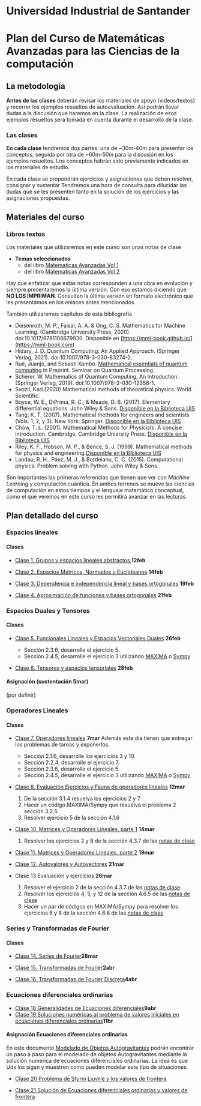 # Universidad Industrial de Santander
# Plan del Curso de Matemáticas Avanzadas para las Ciencias de la computación

<a name="metodologia"></a>
## La metodología
**Antes de las clases** deberán revisar los materiales de apoyo (videos/textos) y recorrer los ejemplos resueltos de autoevaluación. Así podrán llevar dudas a la discusión que haremos en la clase. La realización de esos ejemplos resueltos será tomada en cuenta durante el desarrollo de la clase.

<a name="clases"></a>
### Las clases
**En cada clase** tendremos dos partes: una de ~30m-40m para presentar los conceptos, seguida por otra de ~60m-50m para la discusión en los ejemplos resueltos. Los conceptos habrán sido previamente indicados en los materiales de estudio.

En cada clase se propondrán ejercicios y asignaciones que deben resolver, consignar y sustentar Tendremos una hora de consulta para dilucidar las dudas que se les presenten tanto en la solución de los ejercicios y las asignaciones propuestas.

<a name="MaterialesCurso"></a>
## Materiales del curso

### Libros textos
Los materiales que utilizaremos en este curso son unas notas de clase
+ **Temas seleccionados**
    - del libro [Matematicas Avanzadas Vol 1](https://github.com/nunezluis/MisCursos/blob/main/MisMateriales/LibrosCapitulos/Volumen1_Lib60New.pdf)
    - del libro [Matematicas Avanzadas Vol 2](https://github.com/nunezluis/MisCursos/blob/main/MisMateriales/LibrosCapitulos/VolumenDOS.pdf)

Hay que enfatizar que estas notas corresponden a una obra en evolución y siempre presentaremos la última versión. Con eso estamos diciendo que **NO LOS IMPRIMAN**. Consulten la última versión en formato electrónico que les presentamos en los enlaces antes mencionados.

También utilizaremos capítulos de esta bibliografía
+ Deisenroth, M. P., Faisal, A. A. & Ong, C. S. Mathematics for Machine Learning. (Cambridge University Press, 2020). doi:10.1017/9781108679930. Disponible en [https://mml-book.github.io/](https://mml-book.com)
+ Hidary, J. D. Quantum Computing: An Applied Approach. (Springer Verlag, 2021). doi:10.1007/978-3-030-83274-2.
+ Rué, Juanjo, and Sebasti Xambó. [Mathematical essentials of quantum computing](https://web.mat.upc.edu/sebastia.xambo/QC/qc.pdf) In Preprint. Seminar on Quantum Processing.
+ Scherer, W. Mathematics of Quantum Computing, An Introduction. (Springer Verlag, 2019). doi:10.1007/978-3-030-12358-1.
+ Svozil, Karl.(2020) Mathematical methods of theoretical physics. World Scientific.
+ Boyce, W. E., DiPrima, R. C., & Meade, D. B. (2017). Elementary differential equations. John Wiley & Sons. [Disponible en la Biblioteca UIS](http://tangara.uis.edu.co)
+ Tang, K. T. (2007). Mathematical methods for engineers and scientists (Vols. 1, 2, y 3). New York: Springer. [Disponible en la Biblioteca UIS](http://tangara.uis.edu.co)
+ Chow, T. L. (2001). Mathematical Methods for Physicists: A concise introduction. Cambridge, Cambridge Uniersity Press. [Disponible en la Biblioteca UIS](http://tangara.uis.edu.co)
+ Riley, K. F., Hobson, M. P., & Bence, S. J. (1999). Mathematical methods for physics and engineering.[Disponible en la Biblioteca UIS](http://tangara.uis.edu.co)
+ Landau, R. H., Páez, M. J., & Bordeianu, C. C. (2015). Computational physics: Problem solving with Python. John Wiley & Sons.

Son importantes las primeras referencias que tienen que ver con *Machine Learning* y computación cuántica. En ambos terrenos se mueve las ciencias de computación en estos tiempos y el lenguaje matemático conceptual, como el que veremos en este curso les permitirá avanzar en las lecturas.

<a name="PlanDetallado"></a>
## Plan detallado del curso
### Espacios lineales  
#### Clases
+ [Clase 1. Grupos y espacios lineales abstractos ](https://github.com/nunezluis/MisCursos/blob/main/MisMateriales/Clases/V1_C2_1GrupoEspVectorial.md) **12feb**

+ [Clase 2. Espacios Métricos, Normados y Euclideanos](https://github.com/nunezluis/MisCursos/blob/main/MisMateriales/Clases/V1_C2_2EspMetricNorm.md) **14feb**

+ [Clase 3. Dependencia e independencia líneal y bases ortogonales](https://github.com/nunezluis/MisCursos/blob/main/MisMateriales/Clases/V1_C2_3IndepLineal.md) **19feb**

+ [Clase 4. Aproximación de funciones y bases ortogonales](https://github.com/nunezluis/MisCursos/blob/main/MisMateriales/Clases/V1_C2_4AproxFun.md) **21feb**

### Espacios Duales y Tensores
#### Clases
+ [Clase 5. Funcionales Lineales y Espacios Vectoriales Duales](https://github.com/nunezluis/MisCursos/blob/main/MisMateriales/Clases/V1_C3_1EspDuales.md) **26feb**
  + Sección 2.3.6, desarrolle el ejercicio 5.
  + Sección 2.4.5, desarrolle el ejercicio 3 utilizando [MAXIMA](https://maxima.sourceforge.io/) o [Sympy](https://scipy-lectures.org/packages/sympy.html)

+ [Clase 6. Tensores y espacios tensoriales](https://github.com/nunezluis/MisCursos/blob/main/MisMateriales/Clases/V1_C3_2EspTensoriales.md) **28feb**


#### Asignación (**sustentación 5mar**)
(por definir)

### Operadores Lineales
#### Clases
+ [Clase 7. Operadores lineales](https://github.com/nunezluis/MisCursos/blob/main/MisMateriales/Clases/V1_C4_1OperLineales.md) **7mar** Además este día tienen que entregar los problemas de tareas y exponerlos.
    + Sección 2.1.6, desarrolle los ejercicios 3 y 10.
    + Sección 2.2.4, desarrolle el ejercicio 7.
    + Sección 2.3.6, desarrolle el ejercicio 5.
    + Sección 2.4.5, desarrolle el ejercicio 3 utilizando [MAXIMA](https://maxima.sourceforge.io/) o [Sympy](https://scipy-lectures.org/packages/sympy.html)

+ [Clase 8. Evaluación Ejercicios y Fauna de operadores lineales](https://github.com/nunezluis/MisCursos/blob/main/MisMateriales/Clases/V1_C4_2FaunaOperLineales.md) **12mar**
    1. De la sección 3.1.4 resuelva los ejercicios 2 y 7
    2. Hacer un código MAXIMA/Sympy que resuelva el problema 2 sección 3.2.5
    3. Resolver ejercicio 5 de la sección 4.1.6

+ [Clase 10. Matrices y Operadores Lineales, parte 1](https://github.com/nunezluis/MisCursos/blob/main/MisMateriales/Clases/V1_C4_3MatOperLineales.md) **14mar**
    1. Resolver los ejercicios 2 y 8 de la sección 4.3.7 de las [notas de clase](25A.pdf)

+ [Clase 11. Matrices y Operadores Lineales, parte 2](https://github.com/nunezluis/MisCursos/blob/main/MisMateriales/Clases/V1_C4_3MatOperLineales.md) **19mar**

+ [Clase 12. Autovalores y Autovectores](https://github.com/nunezluis/MisCursos/blob/main/MisMateriales/Clases/V1_C4_4AutovalAutovec.md) **21mar**

+ Clase 13 Evaluación y ejercicios **26mar**
   1. Resolver el ejercicio 2 de la sección 4.3.7 de las [notas de clase](https://github.com/nunezluis/MisCursos/blob/main/MisMateriales/LibrosCapitulos/Volumen1_Lib60New.pdf)
   2. Resolver los ejercicios 4, 5, y 12  de la sección 4.6.5 de las [notas de clase](https://github.com/nunezluis/MisCursos/blob/main/MisMateriales/LibrosCapitulos/Volumen1_Lib60New.pdf)
   3. Hacer un par de códigos en MAXIMA/Sympy para resolver los ejercicios 6 y 8 de la sección 4.6.6 de las [notas de clase](https://github.com/nunezluis/MisCursos/blob/main/MisMateriales/LibrosCapitulos/Volumen1_Lib60New.pdf)

### Series y Transformadas de Fourier

#### Clases

+ [Clase 14. Series de Fourier](https://github.com/nunezluis/MisCursos/blob/main/MisMateriales/Clases/V2_C4_2SeriesFourier.md)**28mar**

+ [Clase 15. Transformadas de Fourier](https://github.com/nunezluis/MisCursos/blob/main/MisMateriales/Clases/V2_C4_3TransFourier.md)**2abr**

+ [Clase 16. Transformadas de Fourier Discreta](https://github.com/nunezluis/MisCursos/blob/main/MisMateriales/Clases/V2_C4_4TransDiscFourier.md)**4abr**

### Ecuaciones diferenciales ordinarias
+ [Clase 18 Generalidades de Ecuaciones diferenciales](https://github.com/nunezluis/MisCursos/blob/main/MisMateriales/Clases/V2_C6_1EcDifOrdGeneralidades.md)**9abr**
+ [Clase 19 Soluciones numéricas al problema de valores iniciales en ecuaciones diferenciales ordinarias](https://github.com/nunezluis/MisCursos/blob/main/MisMateriales/Clases/V2_C6_2EcDifOrdNumericas.md)**11br**

#### Asignación Ecuaciones diferenciales ordinarias
En este documento
[Modelado de Objetos Autogravitantes](https://github.com/nunezluis/MisCursos/blob/main/MisMateriales/Asignaciones/TallerEcuacionesDifOrdinarias/AutogravitantesNumericasV4.pdf) podrán encontrar un paso a paso para el modelado de objetos Autogravitantes mediante la solución numérica de ecuaciones diferenciales ordinarias. La idea es que Uds los sigan y muestren como pueden modelar este tipo de situaciones.

+ [Clase 20 Problema de Sturm Liuville y los valores de frontera](https://github.com/nunezluis/MisCursos/blob/main/MisMateriales/Clases/V2_C11_1SturmLiuoville.md)

+ [Clase 21 Solución de Ecuaciones diferenciales ordinarias y valores de frontera](https://github.com/nunezluis/MisCursos/blob/main/MisMateriales/Clases/EnConstruccion.md)
